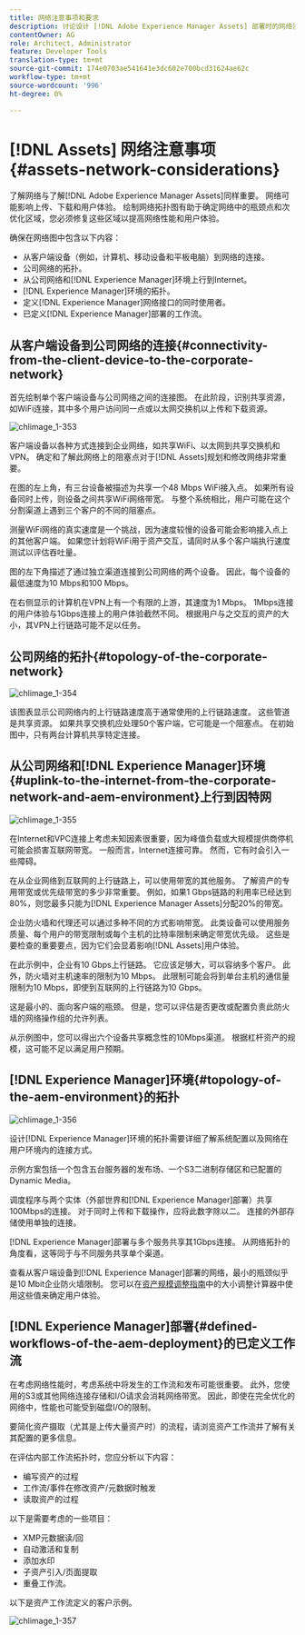 ```yaml
---
title: 网络注意事项和要求
description: 讨论设计 [!DNL Adobe Experience Manager Assets] 部署时的网络注意事项。
contentOwner: AG
role: Architect, Administrator
feature: Developer Tools
translation-type: tm+mt
source-git-commit: 174e0703ae541641e3dc602e700bcd31624ae62c
workflow-type: tm+mt
source-wordcount: '996'
ht-degree: 0%

---
```



# [!DNL Assets] 网络注意事项  {#assets-network-considerations}

了解网络与了解[!DNL Adobe Experience Manager Assets]同样重要。 网络可能影响上传、下载和用户体验。 绘制网络拓扑图有助于确定网络中的瓶颈点和次优化区域，您必须修复这些区域以提高网络性能和用户体验。

确保在网络图中包含以下内容：

* 从客户端设备（例如，计算机、移动设备和平板电脑）到网络的连接。
* 公司网络的拓扑。
* 从公司网络和[!DNL Experience Manager]环境上行到Internet。
* [!DNL Experience Manager]环境的拓扑。
* 定义[!DNL Experience Manager]网络接口的同时使用者。
* 已定义[!DNL Experience Manager]部署的工作流。

## 从客户端设备到公司网络的连接{#connectivity-from-the-client-device-to-the-corporate-network}

首先绘制单个客户端设备与公司网络之间的连接图。 在此阶段，识别共享资源，如WiFi连接，其中多个用户访问同一点或以太网交换机以上传和下载资源。

![chlimage_1-353](assets/chlimage_1-353.png)

客户端设备以各种方式连接到企业网络，如共享WiFi、以太网到共享交换机和VPN。 确定和了解此网络上的阻塞点对于[!DNL Assets]规划和修改网络非常重要。

在图的左上角，有三台设备被描述为共享一个48 Mbps WiFi接入点。 如果所有设备同时上传，则设备之间共享WiFi网络带宽。 与整个系统相比，用户可能在这个分割渠道上遇到三个客户的不同的阻塞点。

测量WiFi网络的真实速度是一个挑战，因为速度较慢的设备可能会影响接入点上的其他客户端。 如果您计划将WiFi用于资产交互，请同时从多个客户端执行速度测试以评估吞吐量。

图的左下角描述了通过独立渠道连接到公司网络的两个设备。 因此，每个设备的最低速度为10 Mbps和100 Mbps。

在右侧显示的计算机在VPN上有一个有限的上游，其速度为1 Mbps。 1Mbps连接的用户体验与1Gbps连接上的用户体验截然不同。 根据用户与之交互的资产的大小，其VPN上行链路可能不足以任务。

## 公司网络的拓扑{#topology-of-the-corporate-network}

![chlimage_1-354](assets/chlimage_1-354.png)

该图表显示公司网络内的上行链路速度高于通常使用的上行链路速度。 这些管道是共享资源。 如果共享交换机应处理50个客户端，它可能是一个阻塞点。 在初始图中，只有两台计算机共享特定连接。

## 从公司网络和[!DNL Experience Manager]环境{#uplink-to-the-internet-from-the-corporate-network-and-aem-environment}上行到因特网

![chlimage_1-355](assets/chlimage_1-355.png)

在Internet和VPC连接上考虑未知因素很重要，因为峰值负载或大规模提供商停机可能会损害互联网带宽。 一般而言，Internet连接可靠。 然而，它有时会引入一些障碍。

在从企业网络到互联网的上行链路上，可以使用带宽的其他服务。 了解资产的专用带宽或优先级带宽的多少非常重要。 例如，如果1 Gbps链路的利用率已经达到80%，则您最多只能为[!DNL Experience Manager Assets]分配20%的带宽。

企业防火墙和代理还可以通过多种不同的方式影响带宽。 此类设备可以使用服务质量、每个用户的带宽限制或每个主机的比特率限制来确定带宽优先级。 这些是要检查的重要要点，因为它们会显着影响[!DNL Assets]用户体验。

在此示例中，企业有10 Gbps上行链路。 它应该足够大，可以容纳多个客户。 此外，防火墙对主机速率的限制为10 Mbps。 此限制可能会将到单台主机的通信量限制为10 Mbps，即使到互联网的上行链路为10 Gbps。

这是最小的、面向客户端的瓶颈。 但是，您可以评估是否更改或配置负责此防火墙的网络操作组的允许列表。

从示例图中，您可以得出六个设备共享概念性的10Mbps渠道。 根据杠杆资产的规模，这可能不足以满足用户预期。

## [!DNL Experience Manager]环境{#topology-of-the-aem-environment}的拓扑

![chlimage_1-356](assets/chlimage_1-356.png)

设计[!DNL Experience Manager]环境的拓扑需要详细了解系统配置以及网络在用户环境内的连接方式。

示例方案包括一个包含五台服务器的发布场、一个S3二进制存储区和已配置的Dynamic Media。

调度程序与两个实体（外部世界和[!DNL Experience Manager]部署）共享100Mbps的连接。 对于同时上传和下载操作，应将此数字除以二。 连接的外部存储使用单独的连接。

[!DNL Experience Manager]部署与多个服务共享其1Gbps连接。 从网络拓扑的角度看，这等同于与不同服务共享单个渠道。

查看从客户端设备到[!DNL Experience Manager]部署的网络，最小的瓶颈似乎是10 Mbit企业防火墙限制。 您可以在[资产规模调整指南](assets-sizing-guide.md)中的大小调整计算器中使用这些值来确定用户体验。

## [!DNL Experience Manager]部署{#defined-workflows-of-the-aem-deployment}的已定义工作流

在考虑网络性能时，考虑系统中将发生的工作流和发布可能很重要。 此外，您使用的S3或其他网络连接存储和I/O请求会消耗网络带宽。 因此，即使在完全优化的网络中，性能也可能受到磁盘I/O的限制。

要简化资产摄取（尤其是上传大量资产时）的流程，请浏览资产工作流并了解有关其配置的更多信息。

在评估内部工作流拓扑时，您应分析以下内容：

* 编写资产的过程
* 工作流/事件在修改资产/元数据时触发
* 读取资产的过程

以下是需要考虑的一些项目：

* XMP元数据读/回
* 自动激活和复制
* 添加水印
* 子资产引入/页面提取
* 重叠工作流。

以下是资产工作流定义的客户示例。

![chlimage_1-357](assets/chlimage_1-357.png)
